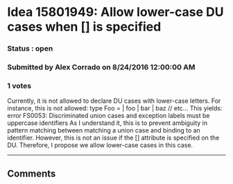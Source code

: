 # Idea 15801949: Allow lower-case DU cases when [<RequireQualifiedAccess>] is specified #

### Status : open

### Submitted by Alex Corrado on 8/24/2016 12:00:00 AM

### 1 votes

Currently, it is not allowed to declare DU cases with lower-case letters. For instance, this is not allowed:
type Foo =
| foo
| bar
| baz
// etc...
This yields: error FS0053: Discriminated union cases and exception labels must be uppercase identifiers
As I understand it, this is to prevent ambiguity in pattern matching between matching a union case and binding to an identifier. However, this is not an issue if the [<RequireQualifiedAccess>] attribute is specified on the DU. Therefore, I propose we allow lower-case cases in this case.


------------------------
## Comments

